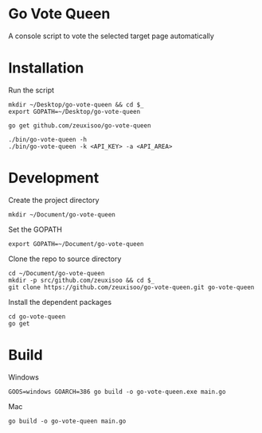 # Go Vote Queen

A console script to vote the selected target page automatically

# Installation

Run the script

    mkdir ~/Desktop/go-vote-queen && cd $_
    export GOPATH=~/Desktop/go-vote-queen

    go get github.com/zeuxisoo/go-vote-queen

    ./bin/go-vote-queen -h
    ./bin/go-vote-queen -k <API_KEY> -a <API_AREA>

# Development

Create the project directory

    mkdir ~/Document/go-vote-queen

Set the GOPATH

    export GOPATH=~/Document/go-vote-queen

Clone the repo to source directory

    cd ~/Document/go-vote-queen
    mkdir -p src/github.com/zeuxisoo && cd $_
    git clone https://github.com/zeuxisoo/go-vote-queen.git go-vote-queen

Install the dependent packages

    cd go-vote-queen
    go get

# Build

Windows

    GOOS=windows GOARCH=386 go build -o go-vote-queen.exe main.go

Mac

    go build -o go-vote-queen main.go

